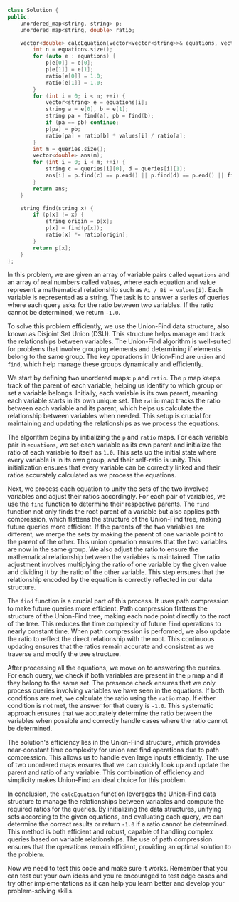 ```cpp 
class Solution {
public:
    unordered_map<string, string> p;
    unordered_map<string, double> ratio;

    vector<double> calcEquation(vector<vector<string>>& equations, vector<double>& values, vector<vector<string>>& queries) {
        int n = equations.size();
        for (auto e : equations) {
            p[e[0]] = e[0];
            p[e[1]] = e[1];
            ratio[e[0]] = 1.0;
            ratio[e[1]] = 1.0;
        }
        for (int i = 0; i < n; ++i) {
            vector<string> e = equations[i];
            string a = e[0], b = e[1];
            string pa = find(a), pb = find(b);
            if (pa == pb) continue;
            p[pa] = pb;
            ratio[pa] = ratio[b] * values[i] / ratio[a];
        }
        int m = queries.size();
        vector<double> ans(m);
        for (int i = 0; i < m; ++i) {
            string c = queries[i][0], d = queries[i][1];
            ans[i] = p.find(c) == p.end() || p.find(d) == p.end() || find(c) != find(d) ? -1.0 : ratio[c] / ratio[d];
        }
        return ans;
    }

    string find(string x) {
        if (p[x] != x) {
            string origin = p[x];
            p[x] = find(p[x]);
            ratio[x] *= ratio[origin];
        }
        return p[x];
    }
};
```

In this problem, we are given an array of variable pairs called `equations` and an array of real numbers called `values`, where each equation and value represent a mathematical relationship such as `Ai / Bi = values[i]`. Each variable is represented as a string. The task is to answer a series of queries where each query asks for the ratio between two variables. If the ratio cannot be determined, we return `-1.0`.

To solve this problem efficiently, we use the Union-Find data structure, also known as Disjoint Set Union (DSU). This structure helps manage and track the relationships between variables. The Union-Find algorithm is well-suited for problems that involve grouping elements and determining if elements belong to the same group. The key operations in Union-Find are `union` and `find`, which help manage these groups dynamically and efficiently.

We start by defining two unordered maps: `p` and `ratio`. The `p` map keeps track of the parent of each variable, helping us identify to which group or set a variable belongs. Initially, each variable is its own parent, meaning each variable starts in its own unique set. The `ratio` map tracks the ratio between each variable and its parent, which helps us calculate the relationship between variables when needed. This setup is crucial for maintaining and updating the relationships as we process the equations.

The algorithm begins by initializing the `p` and `ratio` maps. For each variable pair in `equations`, we set each variable as its own parent and initialize the ratio of each variable to itself as `1.0`. This sets up the initial state where every variable is in its own group, and their self-ratio is unity. This initialization ensures that every variable can be correctly linked and their ratios accurately calculated as we process the equations.

Next, we process each equation to unify the sets of the two involved variables and adjust their ratios accordingly. For each pair of variables, we use the `find` function to determine their respective parents. The `find` function not only finds the root parent of a variable but also applies path compression, which flattens the structure of the Union-Find tree, making future queries more efficient. If the parents of the two variables are different, we merge the sets by making the parent of one variable point to the parent of the other. This union operation ensures that the two variables are now in the same group. We also adjust the ratio to ensure the mathematical relationship between the variables is maintained. The ratio adjustment involves multiplying the ratio of one variable by the given value and dividing it by the ratio of the other variable. This step ensures that the relationship encoded by the equation is correctly reflected in our data structure.

The `find` function is a crucial part of this process. It uses path compression to make future queries more efficient. Path compression flattens the structure of the Union-Find tree, making each node point directly to the root of the tree. This reduces the time complexity of future `find` operations to nearly constant time. When path compression is performed, we also update the ratio to reflect the direct relationship with the root. This continuous updating ensures that the ratios remain accurate and consistent as we traverse and modify the tree structure.

After processing all the equations, we move on to answering the queries. For each query, we check if both variables are present in the `p` map and if they belong to the same set. The presence check ensures that we only process queries involving variables we have seen in the equations. If both conditions are met, we calculate the ratio using the `ratio` map. If either condition is not met, the answer for that query is `-1.0`. This systematic approach ensures that we accurately determine the ratio between the variables when possible and correctly handle cases where the ratio cannot be determined.

The solution's efficiency lies in the Union-Find structure, which provides near-constant time complexity for union and find operations due to path compression. This allows us to handle even large inputs efficiently. The use of two unordered maps ensures that we can quickly look up and update the parent and ratio of any variable. This combination of efficiency and simplicity makes Union-Find an ideal choice for this problem.

In conclusion, the `calcEquation` function leverages the Union-Find data structure to manage the relationships between variables and compute the required ratios for the queries. By initializing the data structures, unifying sets according to the given equations, and evaluating each query, we can determine the correct results or return `-1.0` if a ratio cannot be determined. This method is both efficient and robust, capable of handling complex queries based on variable relationships. The use of path compression ensures that the operations remain efficient, providing an optimal solution to the problem.

Now we need to test this code and make sure it works. Remember that you can test out your own ideas and you're encouraged to test edge cases and try other implementations as it can help you learn better and develop your problem-solving skills.